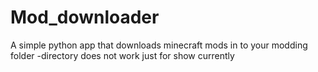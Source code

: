 # Mod_downloader
 A simple python app that downloads minecraft mods in to your modding folder
  -directory does not work just for show currently
